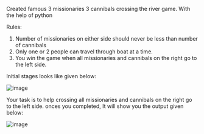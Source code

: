 Created famous 3 missionaries 3 cannibals crossing the river game. With the help of python

Rules:

1. Number of missionaries on either side should never be less than number of cannibals
2. Only one or 2 people can travel through boat at a time.
3. You win the game when all missionaries and cannibals on the right go to the left side.

Initial stages looks like given below:

![image](https://user-images.githubusercontent.com/59397280/112744489-20b19800-8fbe-11eb-9648-60dbf0335333.png)

Your task is to help crossing all missionaries and cannibals on the right go to the left side.
onces you completed, It will show you the output given below:

![image](https://user-images.githubusercontent.com/59397280/112745203-3e81fb80-8fc4-11eb-9be5-2027b8c8d005.png)

